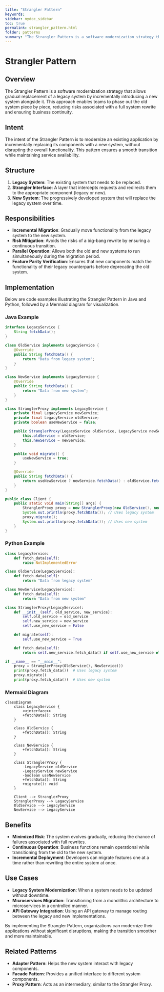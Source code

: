 ```yaml
---
title: "Strangler Pattern"
keywords:
sidebar: mydoc_sidebar
toc: true
permalink: strangler_pattern.html
folder: patterns
summary: "The Strangler Pattern is a software modernization strategy that allows gradual replacement of a legacy system by incrementally introducing a new system alongside it."
---
```


# Strangler Pattern

## Overview

The Strangler Pattern is a software modernization strategy that allows gradual replacement of a legacy system by incrementally introducing a new system alongside it. This approach enables teams to phase out the old system piece by piece, reducing risks associated with a full system rewrite and ensuring business continuity.

## Intent

The intent of the Strangler Pattern is to modernize an existing application by incrementally replacing its components with a new system, without disrupting the overall functionality. This pattern ensures a smooth transition while maintaining service availability.

## Structure

1. **Legacy System**: The existing system that needs to be replaced.
2. **Strangler Interface**: A layer that intercepts requests and redirects them to the appropriate component (legacy or new).
3. **New System**: The progressively developed system that will replace the legacy system over time.

## Responsibilities

- **Incremental Migration**: Gradually move functionality from the legacy system to the new system.
- **Risk Mitigation**: Avoids the risks of a big-bang rewrite by ensuring a continuous transition.
- **Parallel Operation**: Allows both the old and new systems to run simultaneously during the migration period.
- **Feature Parity Verification**: Ensures that new components match the functionality of their legacy counterparts before deprecating the old system.

## Implementation

Below are code examples illustrating the Strangler Pattern in Java and Python, followed by a Mermaid diagram for visualization.

### Java Example

```java
interface LegacyService {
    String fetchData();
}

class OldService implements LegacyService {
    @Override
    public String fetchData() {
        return "Data from legacy system";
    }
}

class NewService implements LegacyService {
    @Override
    public String fetchData() {
        return "Data from new system";
    }
}

class StranglerProxy implements LegacyService {
    private final LegacyService newService;
    private final LegacyService oldService;
    private boolean useNewService = false;

    public StranglerProxy(LegacyService oldService, LegacyService newService) {
        this.oldService = oldService;
        this.newService = newService;
    }

    public void migrate() {
        useNewService = true;
    }

    @Override
    public String fetchData() {
        return useNewService ? newService.fetchData() : oldService.fetchData();
    }
}

public class Client {
    public static void main(String[] args) {
        StranglerProxy proxy = new StranglerProxy(new OldService(), new NewService());
        System.out.println(proxy.fetchData()); // Uses legacy system
        proxy.migrate();
        System.out.println(proxy.fetchData()); // Uses new system
    }
}
```

### Python Example

```python
class LegacyService:
    def fetch_data(self):
        raise NotImplementedError

class OldService(LegacyService):
    def fetch_data(self):
        return "Data from legacy system"

class NewService(LegacyService):
    def fetch_data(self):
        return "Data from new system"

class StranglerProxy(LegacyService):
    def __init__(self, old_service, new_service):
        self.old_service = old_service
        self.new_service = new_service
        self.use_new_service = False

    def migrate(self):
        self.use_new_service = True

    def fetch_data(self):
        return self.new_service.fetch_data() if self.use_new_service else self.old_service.fetch_data()

if __name__ == "__main__":
    proxy = StranglerProxy(OldService(), NewService())
    print(proxy.fetch_data())  # Uses legacy system
    proxy.migrate()
    print(proxy.fetch_data())  # Uses new system
```

### Mermaid Diagram

```mermaid
classDiagram
    class LegacyService {
        <<interface>>
        +fetchData(): String
    }
    
    class OldService {
        +fetchData(): String
    }
    
    class NewService {
        +fetchData(): String
    }
    
    class StranglerProxy {
        -LegacyService oldService
        -LegacyService newService
        -boolean useNewService
        +fetchData(): String
        +migrate(): void
    }
    
    Client --> StranglerProxy
    StranglerProxy --> LegacyService
    OldService --> LegacyService
    NewService --> LegacyService
```

## Benefits

- **Minimized Risk**: The system evolves gradually, reducing the chance of failures associated with full rewrites.
- **Continuous Operation**: Business functions remain operational while transitioning from the old to the new system.
- **Incremental Deployment**: Developers can migrate features one at a time rather than rewriting the entire system at once.

## Use Cases

- **Legacy System Modernization**: When a system needs to be updated without downtime.
- **Microservices Migration**: Transitioning from a monolithic architecture to microservices in a controlled manner.
- **API Gateway Integration**: Using an API gateway to manage routing between the legacy and new implementations.

By implementing the Strangler Pattern, organizations can modernize their applications without significant disruptions, making the transition smoother and more maintainable.

## Related Patterns

- **Adapter Pattern**: Helps the new system interact with legacy components.
- **Facade Pattern**: Provides a unified interface to different system components.
- **Proxy Pattern**: Acts as an intermediary, similar to the Strangler Proxy.

